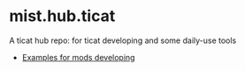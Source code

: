 # mist.hub.ticat
A ticat hub repo: for ticat developing and some daily-use tools

* [Examples for mods developing](https://github.com/innerr/examples.ticat)
